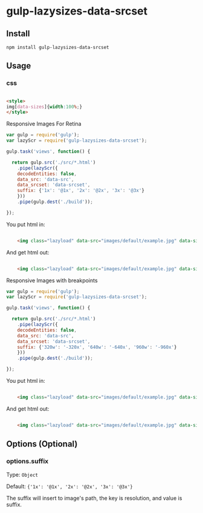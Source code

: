 # gulp-lazysizes-data-srcset

## Install

`npm install gulp-lazysizes-data-srcset`

## Usage

### css

```html

<style>
img[data-sizes]{width:100%;}
</style>
```
Responsive Images For Retina

``` js
var gulp = require('gulp');
var lazyScr = require('gulp-lazysizes-data-srcset');

gulp.task('views', function() {

  return gulp.src('./src/*.html')
    .pipe(lazyScr({
    decodeEntities: false,
	data_src: 'data-src',
	data_srcset: 'data-srcset',
	suffix: {'1x': '@1x', '2x': '@2x', '3x': '@3x'}
	}))
    .pipe(gulp.dest('./build'));

});
```

You put html in:
``` html

	<img class="lazyload" data-src="images/default/example.jpg" data-sizes="auto" alt="example image" />
```

And get html out:
``` html

	<img class="lazyload" data-src="images/default/example.jpg" data-sizes="auto" alt="example image" data-srcset="images/default/example@1x.jpg 1x, images/default/example@2x.jpg 2x, images/default/example@3x.jpg 3x" />
```
Responsive Images with breakpoints

``` js
var gulp = require('gulp');
var lazyScr = require('gulp-lazysizes-data-srcset');

gulp.task('views', function() {

  return gulp.src('./src/*.html')
    .pipe(lazyScr({
    decodeEntities: false,
	data_src: 'data-src',
	data_srcset: 'data-srcset',
	suffix: {'320w': '-320x', '640w': '-640x', '960w': '-960x'}
	}))
    .pipe(gulp.dest('./build'));

});
```
You put html in:
``` html

	<img class="lazyload" data-src="images/default/example.jpg" data-sizes="auto" alt="example image" />
```

And get html out:
``` html

	<img class="lazyload" data-src="images/default/example.jpg" data-sizes="auto" alt="example image" data-srcset="images/default/example-320x.jpg 320w, images/default/example-640x.jpg 640w, images/default/example-960x.jpg 960w" />
```

## Options (Optional)

### options.suffix
Type: ```Object```

Default: ```{'1x': '@1x', '2x': '@2x', '3x': '@3x'}```

The suffix will insert to image's path, the key is resolution, and value is suffix.
